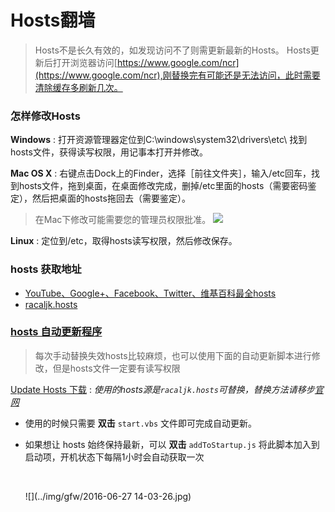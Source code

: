 # Hosts翻墙

> Hosts不是长久有效的，如发现访问不了则需更新最新的Hosts。
> Hosts更新后打开浏览器访问[https://www.google.com/ncr](https://www.google.com/ncr),刚替换完有可能还是无法访问，此时需要清除缓存多刷新几次。



### 怎样修改Hosts

**Windows** : 打开资源管理器定位到C:\windows\system32\drivers\etc\ 找到hosts文件，获得读写权限，用记事本打开并修改。

**Mac OS X** : 右键点击Dock上的Finder，选择［前往文件夹］，输入/etc回车，找到hosts文件，拖到桌面，在桌面修改完成，删掉/etc里面的hosts（需要密码鉴定），然后把桌面的hosts拖回去（需要鉴定）。

> 在Mac下修改可能需要您的管理员权限批准。
> ![](https://o1lk7rmd9.qnssl.com/wp-content/uploads/2013/07/private_etc-500x243.png)


**Linux** : 定位到/etc，取得hosts读写权限，然后修改保存。



### hosts 获取地址

- [YouTube、Google+、Facebook、Twitter、维基百科最全hosts](https://blog.netsh.org/posts/youtube-google-facebook-twitter-wikipedia-hosts_1199.netsh.html)
- [racaljk.hosts](https://raw.githubusercontent.com/racaljk/hosts/master/hosts)



### [hosts 自动更新程序](https://github.com/ladder1984/updateHosts)

> 每次手动替换失效hosts比较麻烦，也可以使用下面的自动更新脚本进行修改，但是hosts文件一定要有读写权限



[Update Hosts 下载](https://github.com/MrLeo/highsheng/raw/master/updateHosts.zip)  : *使用的hosts源是`racaljk.hosts`可替换，替换方法请移步[官网](https://github.com/ladder1984/updateHosts)*



- 使用的时候只需要 **双击** `start.vbs` 文件即可完成自动更新。

- 如果想让 hosts 始终保持最新，可以 **双击** `addToStartup.js` 将此脚本加入到启动项，开机状态下每隔1小时会自动获取一次

  ​

  ![](../img/gfw/2016-06-27 14-03-26.jpg)
